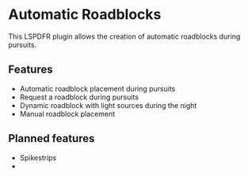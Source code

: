 # Automatic Roadblocks

This LSPDFR plugin allows the creation of automatic roadblocks during pursuits.

## Features

- Automatic roadblock placement during pursuits
- Request a roadblock during pursuits
- Dynamic roadblock with light sources during the night
- Manual roadblock placement 

## Planned features

- Spikestrips
- 
